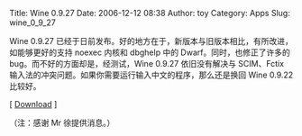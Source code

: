 Title: Wine 0.9.27
Date: 2006-12-12 08:38
Author: toy
Category: Apps
Slug: wine_0_9_27

Wine 0.9.27
已经于日前发布。好的地方在于，新版本与旧版本相比，有所改进，如能够更好的支持
noexec 内核和 dbghelp 中的 Dwarf。同时，也修正了许多的
bug。而不好的方面却是，经测试，Wine 0.9.27 依旧没有解决与 SCIM、Fctix
输入法的冲突问题。如果你需要运行输入中文的程序，那么还是换回 Wine 0.9.22
比较好。

[ [Download](http://www.winehq.com/site/download) ]

（注：感谢 Mr 徐提供消息。）
